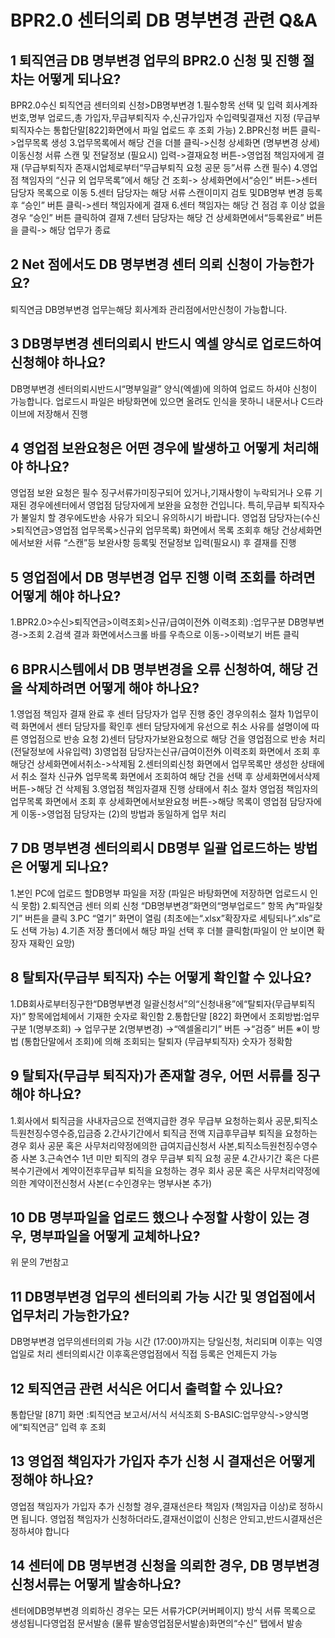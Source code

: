 # BPR2.0 센터의뢰 DB 명부변경 관련 Q&A
## 1 퇴직연금 DB 명부변경 업무의 BPR2.0 신청 및 진행 절차는 어떻게 되나요?
BPR2.0수신
퇴직연금
센터의뢰 신청>DB명부변경
1.필수항목 선택 및 입력
회사계좌번호,명부 업로드,총 가입자,무급부퇴직자
수,신규가입자 수입력및결재선 지정
(무급부퇴직자수는 통합단말[822]화면에서 파일 업로드 후 조회 가능)
2.BPR신청
버튼 클릭->업무목록 생성
3.업무목록에서 해당 건을 더블 클릭->신청 상세화면
(명부변경 상세)
이동신청 서류 스캔 및 전달정보
(필요시)
입력->결재요청
버튼->영업점 책임자에게 결재
(무급부퇴직자 존재시업체로부터“무급부퇴직 요청 공문 등”서류 스캔 필수)
4.영업점 책임자의
“신규 외 업무목록”에서 해당 건 조회-> 상세화면에서“승인”
버튼->센터 담당자 목록으로 이동
5.센터 담당자는 해당 서류 스캔이미지 검토 및DB명부 변경 등록 후
“승인”
버튼 클릭->센터 책임자에게 결재
6.센터 책임자는 해당 건 점검 후 이상 없을 경우
“승인”
버튼 클릭하여 결재
7.센터 담당자는 해당 건 상세화면에서“등록완료”
버튼을 클릭-> 해당 업무가 종료
## 2 Net 점에서도 DB 명부변경 센터 의뢰 신청이 가능한가요?
퇴직연금
DB명부변경 업무는해당 회사계좌
관리점에서만신청이 가능합니다.
## 3 DB명부변경 센터의뢰시 반드시 엑셀 양식로 업로드하여 신청해야 하나요?
DB명부변경 센터의뢰시반드시“명부일괄”
양식(엑셀)에 의하여 업로드 하셔야 신청이 가능합니다.
업로드시 파일은 바탕화면에 있으면 올려도 인식을 못하니 내문서나 C드라이브에 저장해서 진행
## 4 영업점 보완요청은 어떤 경우에 발생하고 어떻게 처리해야 하나요?
영업점
보완 요청은 필수
징구서류가미징구되어 있거나,기재사항이 누락되거나 오류 기재된 경우에센터에서 영업점 담당자에게 보완을 요청한 건입니다.
특히,무급부
퇴직자수가 불일치 할 경우에도반송 사유가 되오니 유의하시기 바랍니다.
영업점 담당자는(수신>퇴직연금>영업점 업무목록>신규외 업무목록)
화면에서 목록 조회후 해당 건상세화면에서보완 서류
“스캔”등 보완사항 등록및 전달정보
입력(필요시)
후 결재를 진행
## 5 영업점에서 DB 명부변경 업무 진행 이력 조회를 하려면 어떻게 해야 하나요?
1.BPR2.0>수신>퇴직연금>이력조회>신규/급여이전外 이력조회) :업무구분
DB명부변경->조회
2.검색 결과 화면에서스크롤 바를 우측으로 이동->이력보기
버튼 클릭
## 6 BPR시스템에서 DB 명부변경을 오류 신청하여, 해당 건을 삭제하려면 어떻게 해야 하나요?
1.영업점 책임자 결재 완료 후 센터 담당자가 업무 진행 중인 경우의취소 절차
1)업무이력
화면에서 센터 담당자를 확인후
센터 담당자에게 유선으로 취소 사유를 설명이에 따른 영업점으로 반송 요청
2)센터 담당자가보완요청으로 해당 건을 영업점으로 반송 처리
(전달정보에 사유입력)
3)영업점 담당자는신규/급여이전外 이력조회
화면에서 조회 후 해당건 상세화면에서취소->삭제됨
2.센터의뢰신청
화면에서 업무목록만 생성한 상태에서 취소 절차
신규外 업무목록
화면에서 조회하여 해당 건을 선택 후 상세화면에서삭제
버튼->해당 건 삭제됨
3.영업점 책임자결재 진행 상태에서 취소 절차
영업점 책임자의 업무목록 화면에서 조회 후 상세화면에서보완요청
버튼->해당 목록이 영업점
담당자에게 이동->영업점 담당자는
(2)의 방법과 동일하게 업무 처리
## 7 DB 명부변경 센터의뢰시 DB명부 일괄 업로드하는 방법은 어떻게 되나요?
1.본인
PC에 업로드 할DB명부 파일을 저장
(파일은 바탕화면에 저장하면 업로드시 인식 못함)
2.퇴직연금
센터 의뢰 신청
“DB명부변경”화면의“명부업로드”
항목 內“파일찾기”
버튼을 클릭
3.PC “열기”
화면이 열림
(최초에는“.xlsx”확장자로 세팅되나“.xls”로도 선택 가능)
4.기존 저장 폴더에서 해당 파일 선택 후
더블 클릭함(파일이 안 보이면 확장자 재확인 요망)
## 8 탈퇴자(무급부 퇴직자) 수는 어떻게 확인할 수 있나요?
1.DB회사로부터징구한“DB명부변경 일괄신청서”의“신청내용”에“탈퇴자(무급부퇴직자)”
항목에업체에서 기재한 숫자로 확인함
2.통합단말
[822]
화면에서 조회방법:업무구분
1(명부조회)
→ 업무구분
2(명부변경)
→“엑셀올리기”
버튼 →“검증”
버튼
※이 방법
(통합단말에서 조회)에 의해 조회되는 탈퇴자
(무급부퇴직자)
숫자가 정확함
## 9 탈퇴자(무급부 퇴직자)가 존재할 경우, 어떤 서류를 징구해야 하나요?
1.회사에서 퇴직금을 사내자금으로 전액지급한 경우
무급부 요청하는회사 공문,퇴직소득원천징수영수증,입금증
2.간사기간에서 퇴직금 전액 지급후무급부
퇴직을 요청하는 경우
회사 공문 혹은 사무처리약정에의한 급여지급신청서 사본,퇴직소득원천징수영수증 사본
3.근속연수
1년 미만 퇴직의 경우
무급부
퇴직 요청 공문
4.간사기간 혹은 다른 복수기관에서 계약이전후무급부
퇴직을 요청하는 경우
회사 공문 혹은 사무처리약정에의한 계약이전신청서 사본(ㄷ수인경우는 명부사본 추가)
## 10 DB 명부파일을 업로드 했으나 수정할 사항이 있는 경우, 명부파일을 어떻게 교체하나요?
위 문의 7번참고
## 11 DB명부변경 업무의 센터의뢰 가능 시간 및 영업점에서 업무처리 가능한가요?
DB명부변경 업무의센터의뢰 가능 시간
(17:00)까지는 당일신청, 처리되며 이후는 익영업일로 처리
센터의뢰시간 이후혹은영업점에서 직접 등록은 언제든지 가능
## 12 퇴직연금 관련 서식은 어디서 출력할 수 있나요?
통합단말
[871]
화면 :퇴직연금
보고서/서식
서식조회
S-BASIC:업무양식->양식명에“퇴직연금”
입력 후 조회
## 13 영업점 책임자가 가입자 추가 신청 시 결재선은 어떻게 정해야 하나요?
영업점 책임자가 가입자 추가 신청할 경우,결재선은타 책임자
(책임자급 이상)로 정하시면 됩니다.
영업점 책임자가 신청하더라도,결재선이없이 신청은 안되고,반드시결재선은정하셔야 합니다
## 14 센터에 DB 명부변경 신청을 의뢰한 경우, DB 명부변경 신청서류는 어떻게 발송하나요?
센터에DB명부변경 의뢰하신 경우는 모든 서류가CP(커버페이지)
방식 서류 목록으로 생성됩니다영업점 문서발송
(물류
발송영업점문서발송)화면의“수신”
탭에서 발송
